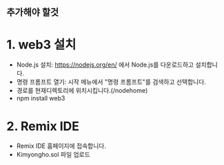## 추가해야 할것

# 1. web3 설치
- Node.js 설치: https://nodejs.org/en/ 에서 Node.js를 다운로드하고 설치합니다.
- 명령 프롬프트 열기: 시작 메뉴에서 "명령 프롬프트"를 검색하고 선택합니다. 
- 경로를 현재디렉토리에 위치시킵니다.(/nodehome)
- npm install web3

# 2. Remix IDE
- Remix IDE 홈페이지에 접속합니다.
- Kimyongho.sol 파일 업로드
